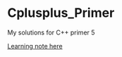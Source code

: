 # Cplusplus_Primer
My solutions for C++ primer 5

[Learning note here](https://github.com/UnendingGlory/Cplusplus_Primer/blob/master/learning_note.md)
